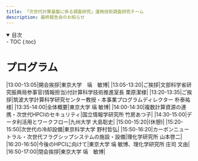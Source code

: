 ```yaml
---
title: 「次世代計算基盤に係る調査研究」運用技術調査研究チーム
description: 最終報告会のお知らせ
---
```


<details open markdown="block">
<summary>目次</summary>
- TOC
{:toc}
</details>

# プログラム

|13:00-13:05|開会挨拶|東京大学　塙　敏博|
|13:05-13:20|ご挨拶|文部科学省研究振興局参事官(情報担当)付計算科学技術推進室長 栗原潔様|
|13:20-13:35|ご挨拶|筑波大学計算科学研究センター教授・本事業プログラムディレクター 朴泰祐様|
|13:35-14:00|全体概要|東京大学 塙 敏博|
|14:00-14:30|複数計算資源の連携・次世代HPCIのセキュリティ|国立情報学研究所 竹房あつ子|
|14:30-15:00|データ利活用とワークフロー|九州大学 大島聡史|
|15:00-15:20|(休憩)| 
|15:20-15:50|次世代の冷却設備|東京科学大学 野村哲弘|
|15:50-16:20|カーボンニュートラル・次世代フラグシップシステムの施設・設備|理化学研究所 山本啓二|
|16:20-16:50|今後のHPCIに向けて|東京大学 塙 敏博、理化学研究所 庄司 文由|
|16:50-17:00|閉会挨拶|東京大学 塙　敏博|
